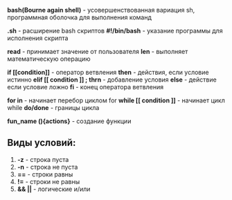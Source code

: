 **bash(Bourne again shell)** - усовершенствованная вариация sh, программная оболочка для выполнения команд

**.sh** - расширение bash скриптов 
**#!/bin/bash** - указание программы для исполнения скрипта

**read** - принимает значение от пользователя 
**len** - выполняет математическую операцию

**if \[\[condition]]** - оператор ветвления
**then** - действия, если условие истинно
**elif \[\[ condition ]] ; thrn** - добавление условия
**else** - действие если условие ложно 
**fi** - конец оператора ветвления

**for in** - начинает перебор циклом
for **while \[\[ condition ]]** - начинает цикл while 
**do/done** - границы цикла

**fun_name (){actions}** - создание функции

## Виды условий:

1) **-z** - строка пуста 
2) **-n** - строка не пуста 
3) **\==** - строки равны 
4) **!=** - строки не равны 
5) **&& ||** - логические и/или